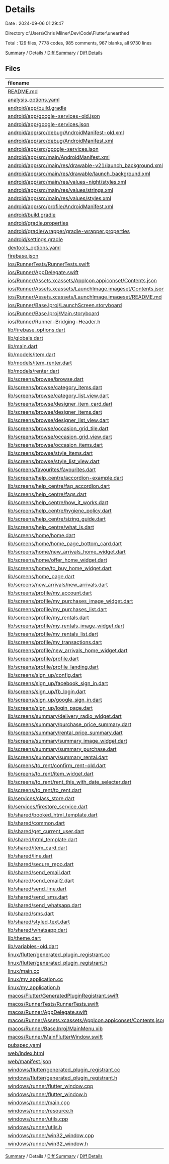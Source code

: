 # Details

Date : 2024-09-06 01:29:47

Directory c:\\Users\\Chris Milner\\Dev\\Code\\Flutter\\unearthed

Total : 129 files,  7778 codes, 985 comments, 967 blanks, all 9730 lines

[Summary](results.md) / Details / [Diff Summary](diff.md) / [Diff Details](diff-details.md)

## Files
| filename | language | code | comment | blank | total |
| :--- | :--- | ---: | ---: | ---: | ---: |
| [README.md](/README.md) | Markdown | 2 | 0 | 2 | 4 |
| [analysis_options.yaml](/analysis_options.yaml) | YAML | 1 | 0 | 1 | 2 |
| [android/app/build.gradle](/android/app/build.gradle) | Groovy | 69 | 14 | 13 | 96 |
| [android/app/google-services-old.json](/android/app/google-services-old.json) | JSON | 46 | 0 | 0 | 46 |
| [android/app/google-services.json](/android/app/google-services.json) | JSON | 47 | 0 | 0 | 47 |
| [android/app/src/debug/AndroidManifest-old.xml](/android/app/src/debug/AndroidManifest-old.xml) | XML | 3 | 4 | 1 | 8 |
| [android/app/src/debug/AndroidManifest.xml](/android/app/src/debug/AndroidManifest.xml) | XML | 49 | 6 | 0 | 55 |
| [android/app/src/google-services.json](/android/app/src/google-services.json) | JSON | 47 | 0 | 0 | 47 |
| [android/app/src/main/AndroidManifest.xml](/android/app/src/main/AndroidManifest.xml) | XML | 49 | 6 | 0 | 55 |
| [android/app/src/main/res/drawable-v21/launch_background.xml](/android/app/src/main/res/drawable-v21/launch_background.xml) | XML | 4 | 7 | 2 | 13 |
| [android/app/src/main/res/drawable/launch_background.xml](/android/app/src/main/res/drawable/launch_background.xml) | XML | 4 | 7 | 2 | 13 |
| [android/app/src/main/res/values-night/styles.xml](/android/app/src/main/res/values-night/styles.xml) | XML | 9 | 9 | 1 | 19 |
| [android/app/src/main/res/values/strings.xml](/android/app/src/main/res/values/strings.xml) | XML | 4 | 0 | 0 | 4 |
| [android/app/src/main/res/values/styles.xml](/android/app/src/main/res/values/styles.xml) | XML | 9 | 9 | 1 | 19 |
| [android/app/src/profile/AndroidManifest.xml](/android/app/src/profile/AndroidManifest.xml) | XML | 49 | 6 | 0 | 55 |
| [android/build.gradle](/android/build.gradle) | Groovy | 28 | 2 | 8 | 38 |
| [android/gradle.properties](/android/gradle.properties) | Properties | 3 | 0 | 1 | 4 |
| [android/gradle/wrapper/gradle-wrapper.properties](/android/gradle/wrapper/gradle-wrapper.properties) | Properties | 5 | 0 | 1 | 6 |
| [android/settings.gradle](/android/settings.gradle) | Groovy | 25 | 2 | 6 | 33 |
| [devtools_options.yaml](/devtools_options.yaml) | YAML | 3 | 0 | 1 | 4 |
| [firebase.json](/firebase.json) | JSON | 1 | 0 | 0 | 1 |
| [ios/RunnerTests/RunnerTests.swift](/ios/RunnerTests/RunnerTests.swift) | Swift | 7 | 2 | 4 | 13 |
| [ios/Runner/AppDelegate.swift](/ios/Runner/AppDelegate.swift) | Swift | 12 | 0 | 2 | 14 |
| [ios/Runner/Assets.xcassets/AppIcon.appiconset/Contents.json](/ios/Runner/Assets.xcassets/AppIcon.appiconset/Contents.json) | JSON | 122 | 0 | 1 | 123 |
| [ios/Runner/Assets.xcassets/LaunchImage.imageset/Contents.json](/ios/Runner/Assets.xcassets/LaunchImage.imageset/Contents.json) | JSON | 23 | 0 | 1 | 24 |
| [ios/Runner/Assets.xcassets/LaunchImage.imageset/README.md](/ios/Runner/Assets.xcassets/LaunchImage.imageset/README.md) | Markdown | 3 | 0 | 2 | 5 |
| [ios/Runner/Base.lproj/LaunchScreen.storyboard](/ios/Runner/Base.lproj/LaunchScreen.storyboard) | XML | 36 | 1 | 1 | 38 |
| [ios/Runner/Base.lproj/Main.storyboard](/ios/Runner/Base.lproj/Main.storyboard) | XML | 25 | 1 | 1 | 27 |
| [ios/Runner/Runner-Bridging-Header.h](/ios/Runner/Runner-Bridging-Header.h) | C++ | 1 | 0 | 1 | 2 |
| [lib/firebase_options.dart](/lib/firebase_options.dart) | Dart | 55 | 12 | 4 | 71 |
| [lib/globals.dart](/lib/globals.dart) | Dart | 6 | 1 | 6 | 13 |
| [lib/main.dart](/lib/main.dart) | Dart | 20 | 3 | 7 | 30 |
| [lib/models/item.dart](/lib/models/item.dart) | Dart | 132 | 4 | 14 | 150 |
| [lib/models/item_renter.dart](/lib/models/item_renter.dart) | Dart | 44 | 13 | 11 | 68 |
| [lib/models/renter.dart](/lib/models/renter.dart) | Dart | 48 | 13 | 11 | 72 |
| [lib/screens/browse/browse.dart](/lib/screens/browse/browse.dart) | Dart | 42 | 2 | 3 | 47 |
| [lib/screens/browse/category_items.dart](/lib/screens/browse/category_items.dart) | Dart | 83 | 12 | 16 | 111 |
| [lib/screens/browse/category_list_view.dart](/lib/screens/browse/category_list_view.dart) | Dart | 140 | 9 | 6 | 155 |
| [lib/screens/browse/designer_item_card.dart](/lib/screens/browse/designer_item_card.dart) | Dart | 95 | 17 | 16 | 128 |
| [lib/screens/browse/designer_items.dart](/lib/screens/browse/designer_items.dart) | Dart | 89 | 7 | 14 | 110 |
| [lib/screens/browse/designer_list_view.dart](/lib/screens/browse/designer_list_view.dart) | Dart | 39 | 0 | 3 | 42 |
| [lib/screens/browse/occasion_grid_tile.dart](/lib/screens/browse/occasion_grid_tile.dart) | Dart | 32 | 3 | 6 | 41 |
| [lib/screens/browse/occasion_grid_view.dart](/lib/screens/browse/occasion_grid_view.dart) | Dart | 39 | 5 | 4 | 48 |
| [lib/screens/browse/occasion_items.dart](/lib/screens/browse/occasion_items.dart) | Dart | 82 | 12 | 14 | 108 |
| [lib/screens/browse/style_items.dart](/lib/screens/browse/style_items.dart) | Dart | 82 | 13 | 15 | 110 |
| [lib/screens/browse/style_list_view.dart](/lib/screens/browse/style_list_view.dart) | Dart | 142 | 8 | 8 | 158 |
| [lib/screens/favourites/favourites.dart](/lib/screens/favourites/favourites.dart) | Dart | 65 | 9 | 7 | 81 |
| [lib/screens/help_centre/accordion-example.dart](/lib/screens/help_centre/accordion-example.dart) | Dart | 396 | 2 | 9 | 407 |
| [lib/screens/help_centre/faq_accordion.dart](/lib/screens/help_centre/faq_accordion.dart) | Dart | 68 | 23 | 15 | 106 |
| [lib/screens/help_centre/faqs.dart](/lib/screens/help_centre/faqs.dart) | Dart | 40 | 15 | 2 | 57 |
| [lib/screens/help_centre/how_it_works.dart](/lib/screens/help_centre/how_it_works.dart) | Dart | 27 | 7 | 2 | 36 |
| [lib/screens/help_centre/hygiene_policy.dart](/lib/screens/help_centre/hygiene_policy.dart) | Dart | 27 | 7 | 2 | 36 |
| [lib/screens/help_centre/sizing_guide.dart](/lib/screens/help_centre/sizing_guide.dart) | Dart | 27 | 7 | 2 | 36 |
| [lib/screens/help_centre/what_is.dart](/lib/screens/help_centre/what_is.dart) | Dart | 27 | 7 | 2 | 36 |
| [lib/screens/home/home.dart](/lib/screens/home/home.dart) | Dart | 132 | 10 | 12 | 154 |
| [lib/screens/home/home_page_bottom_card.dart](/lib/screens/home/home_page_bottom_card.dart) | Dart | 22 | 2 | 3 | 27 |
| [lib/screens/home/new_arrivals_home_widget.dart](/lib/screens/home/new_arrivals_home_widget.dart) | Dart | 56 | 6 | 5 | 67 |
| [lib/screens/home/offer_home_widget.dart](/lib/screens/home/offer_home_widget.dart) | Dart | 12 | 4 | 4 | 20 |
| [lib/screens/home/to_buy_home_widget.dart](/lib/screens/home/to_buy_home_widget.dart) | Dart | 56 | 6 | 5 | 67 |
| [lib/screens/home_page.dart](/lib/screens/home_page.dart) | Dart | 91 | 11 | 13 | 115 |
| [lib/screens/new_arrivals/new_arrivals.dart](/lib/screens/new_arrivals/new_arrivals.dart) | Dart | 110 | 7 | 11 | 128 |
| [lib/screens/profile/my_account.dart](/lib/screens/profile/my_account.dart) | Dart | 254 | 73 | 27 | 354 |
| [lib/screens/profile/my_purchases_image_widget.dart](/lib/screens/profile/my_purchases_image_widget.dart) | Dart | 132 | 1 | 8 | 141 |
| [lib/screens/profile/my_purchases_list.dart](/lib/screens/profile/my_purchases_list.dart) | Dart | 49 | 10 | 10 | 69 |
| [lib/screens/profile/my_rentals.dart](/lib/screens/profile/my_rentals.dart) | Dart | 84 | 4 | 11 | 99 |
| [lib/screens/profile/my_rentals_image_widget.dart](/lib/screens/profile/my_rentals_image_widget.dart) | Dart | 132 | 1 | 8 | 141 |
| [lib/screens/profile/my_rentals_list.dart](/lib/screens/profile/my_rentals_list.dart) | Dart | 50 | 10 | 10 | 70 |
| [lib/screens/profile/my_transactions.dart](/lib/screens/profile/my_transactions.dart) | Dart | 48 | 2 | 3 | 53 |
| [lib/screens/profile/new_arrivals_home_widget.dart](/lib/screens/profile/new_arrivals_home_widget.dart) | Dart | 46 | 2 | 5 | 53 |
| [lib/screens/profile/profile.dart](/lib/screens/profile/profile.dart) | Dart | 90 | 19 | 15 | 124 |
| [lib/screens/profile/profile_landing.dart](/lib/screens/profile/profile_landing.dart) | Dart | 295 | 18 | 18 | 331 |
| [lib/screens/sign_up/config.dart](/lib/screens/sign_up/config.dart) | Dart | 10 | 0 | 4 | 14 |
| [lib/screens/sign_up/facebook_sign_in.dart](/lib/screens/sign_up/facebook_sign_in.dart) | Dart | 158 | 0 | 20 | 178 |
| [lib/screens/sign_up/fb_login.dart](/lib/screens/sign_up/fb_login.dart) | Dart | 14 | 2 | 7 | 23 |
| [lib/screens/sign_up/google_sign_in.dart](/lib/screens/sign_up/google_sign_in.dart) | Dart | 183 | 37 | 22 | 242 |
| [lib/screens/sign_up/login_page.dart](/lib/screens/sign_up/login_page.dart) | Dart | 31 | 52 | 5 | 88 |
| [lib/screens/summary/delivery_radio_widget.dart](/lib/screens/summary/delivery_radio_widget.dart) | Dart | 59 | 1 | 7 | 67 |
| [lib/screens/summary/purchase_price_summary.dart](/lib/screens/summary/purchase_price_summary.dart) | Dart | 53 | 0 | 3 | 56 |
| [lib/screens/summary/rental_price_summary.dart](/lib/screens/summary/rental_price_summary.dart) | Dart | 55 | 0 | 4 | 59 |
| [lib/screens/summary/summary_image_widget.dart](/lib/screens/summary/summary_image_widget.dart) | Dart | 44 | 1 | 7 | 52 |
| [lib/screens/summary/summary_purchase.dart](/lib/screens/summary/summary_purchase.dart) | Dart | 199 | 58 | 17 | 274 |
| [lib/screens/summary/summary_rental.dart](/lib/screens/summary/summary_rental.dart) | Dart | 222 | 16 | 15 | 253 |
| [lib/screens/to_rent/confirm_rent-old.dart](/lib/screens/to_rent/confirm_rent-old.dart) | Dart | 22 | 1 | 5 | 28 |
| [lib/screens/to_rent/item_widget.dart](/lib/screens/to_rent/item_widget.dart) | Dart | 28 | 5 | 12 | 45 |
| [lib/screens/to_rent/rent_this_with_date_selecter.dart](/lib/screens/to_rent/rent_this_with_date_selecter.dart) | Dart | 250 | 42 | 25 | 317 |
| [lib/screens/to_rent/to_rent.dart](/lib/screens/to_rent/to_rent.dart) | Dart | 222 | 25 | 19 | 266 |
| [lib/services/class_store.dart](/lib/services/class_store.dart) | Dart | 130 | 64 | 25 | 219 |
| [lib/services/firestore_service.dart](/lib/services/firestore_service.dart) | Dart | 51 | 16 | 12 | 79 |
| [lib/shared/booked_html_template.dart](/lib/shared/booked_html_template.dart) | Dart | 25 | 0 | 0 | 25 |
| [lib/shared/common.dart](/lib/shared/common.dart) | Dart | 0 | 0 | 1 | 1 |
| [lib/shared/get_current_user.dart](/lib/shared/get_current_user.dart) | Dart | 14 | 3 | 3 | 20 |
| [lib/shared/html_template.dart](/lib/shared/html_template.dart) | Dart | 26 | 0 | 0 | 26 |
| [lib/shared/item_card.dart](/lib/shared/item_card.dart) | Dart | 101 | 16 | 18 | 135 |
| [lib/shared/line.dart](/lib/shared/line.dart) | Dart | 18 | 4 | 5 | 27 |
| [lib/shared/secure_repo.dart](/lib/shared/secure_repo.dart) | Dart | 11 | 0 | 4 | 15 |
| [lib/shared/send_email.dart](/lib/shared/send_email.dart) | Dart | 114 | 6 | 17 | 137 |
| [lib/shared/send_email2.dart](/lib/shared/send_email2.dart) | Dart | 60 | 9 | 16 | 85 |
| [lib/shared/send_line.dart](/lib/shared/send_line.dart) | Dart | 42 | 0 | 4 | 46 |
| [lib/shared/send_sms.dart](/lib/shared/send_sms.dart) | Dart | 19 | 2 | 5 | 26 |
| [lib/shared/send_whatsapp.dart](/lib/shared/send_whatsapp.dart) | Dart | 42 | 0 | 5 | 47 |
| [lib/shared/sms.dart](/lib/shared/sms.dart) | Dart | 44 | 0 | 7 | 51 |
| [lib/shared/styled_text.dart](/lib/shared/styled_text.dart) | Dart | 118 | 0 | 24 | 142 |
| [lib/shared/whatsapp.dart](/lib/shared/whatsapp.dart) | Dart | 18 | 3 | 5 | 26 |
| [lib/theme.dart](/lib/theme.dart) | Dart | 57 | 5 | 8 | 70 |
| [lib/variables-old.dart](/lib/variables-old.dart) | Dart | 6 | 0 | 5 | 11 |
| [linux/flutter/generated_plugin_registrant.cc](/linux/flutter/generated_plugin_registrant.cc) | C++ | 11 | 4 | 5 | 20 |
| [linux/flutter/generated_plugin_registrant.h](/linux/flutter/generated_plugin_registrant.h) | C++ | 5 | 5 | 6 | 16 |
| [linux/main.cc](/linux/main.cc) | C++ | 5 | 0 | 2 | 7 |
| [linux/my_application.cc](/linux/my_application.cc) | C++ | 74 | 11 | 20 | 105 |
| [linux/my_application.h](/linux/my_application.h) | C++ | 7 | 7 | 5 | 19 |
| [macos/Flutter/GeneratedPluginRegistrant.swift](/macos/Flutter/GeneratedPluginRegistrant.swift) | Swift | 20 | 3 | 4 | 27 |
| [macos/RunnerTests/RunnerTests.swift](/macos/RunnerTests/RunnerTests.swift) | Swift | 7 | 2 | 4 | 13 |
| [macos/Runner/AppDelegate.swift](/macos/Runner/AppDelegate.swift) | Swift | 8 | 0 | 2 | 10 |
| [macos/Runner/Assets.xcassets/AppIcon.appiconset/Contents.json](/macos/Runner/Assets.xcassets/AppIcon.appiconset/Contents.json) | JSON | 68 | 0 | 1 | 69 |
| [macos/Runner/Base.lproj/MainMenu.xib](/macos/Runner/Base.lproj/MainMenu.xib) | XML | 343 | 0 | 1 | 344 |
| [macos/Runner/MainFlutterWindow.swift](/macos/Runner/MainFlutterWindow.swift) | Swift | 12 | 0 | 4 | 16 |
| [pubspec.yaml](/pubspec.yaml) | YAML | 56 | 2 | 7 | 65 |
| [web/index.html](/web/index.html) | HTML | 38 | 16 | 6 | 60 |
| [web/manifest.json](/web/manifest.json) | JSON | 35 | 0 | 1 | 36 |
| [windows/flutter/generated_plugin_registrant.cc](/windows/flutter/generated_plugin_registrant.cc) | C++ | 18 | 4 | 5 | 27 |
| [windows/flutter/generated_plugin_registrant.h](/windows/flutter/generated_plugin_registrant.h) | C++ | 5 | 5 | 6 | 16 |
| [windows/runner/flutter_window.cpp](/windows/runner/flutter_window.cpp) | C++ | 49 | 7 | 16 | 72 |
| [windows/runner/flutter_window.h](/windows/runner/flutter_window.h) | C++ | 20 | 5 | 9 | 34 |
| [windows/runner/main.cpp](/windows/runner/main.cpp) | C++ | 30 | 4 | 10 | 44 |
| [windows/runner/resource.h](/windows/runner/resource.h) | C++ | 9 | 6 | 2 | 17 |
| [windows/runner/utils.cpp](/windows/runner/utils.cpp) | C++ | 54 | 2 | 10 | 66 |
| [windows/runner/utils.h](/windows/runner/utils.h) | C++ | 8 | 6 | 6 | 20 |
| [windows/runner/win32_window.cpp](/windows/runner/win32_window.cpp) | C++ | 210 | 24 | 55 | 289 |
| [windows/runner/win32_window.h](/windows/runner/win32_window.h) | C++ | 48 | 31 | 24 | 103 |

[Summary](results.md) / Details / [Diff Summary](diff.md) / [Diff Details](diff-details.md)